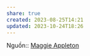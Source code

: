 ```yaml
---
share: true
created: 2023-08-25T14:21
updated: 2023-10-24T18:26
---
```

Nguồn:: [Maggie Appleton](Maggie%20Appleton.md#)

